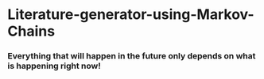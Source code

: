 # Literature-generator-using-Markov-Chains
### Everything that will happen in the future only depends on what is happening right now!
